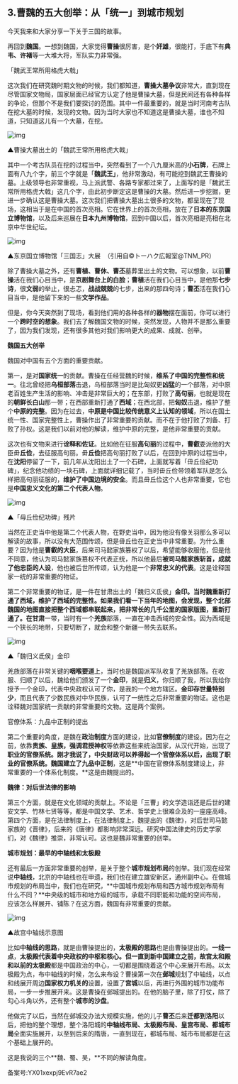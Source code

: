 ## 3.曹魏的五大创举：从「统一」到城市规划
今天我来和大家分享一下关于三国的故事。


再回到**魏国**。一想到魏国，大家觉得**曹操**很厉害，是个**奸雄**，很能打，手底下有**典韦、许褚**等一大堆大将，军队实力非常强。


「魏武王常所用格虎大戟」


这次我们在研究魏时期文物的时候，我们都知道，**曹操大墓争议**非常大，直到现在尽管国家文物局，国家层面已经官方认定了他是曹操大墓，但是民间还有各种各样的争论，但那个不是我们要探讨的范围。其中一件最重要的，就是当时河南考古队在挖大墓的时候，发现的文物。因为当时大家也不知道这是曹操大墓，谁也不知道，只知道这儿有一个大墓，在挖。


![img](https://pic1.zhimg.com/v2-ac51bc70c93d04f92ad17bba5c8bd8e2.webp)

▲曹操大墓出土的「魏武王常所用格虎大戟」


其中一个考古队员在挖的过程当中，突然看到了一个八九厘米高的**小石牌**，石牌上面有八九个字，前三个字就是「**魏武王」**，他非常激动，有可能挖到魏武王曹操的墓。上级领导也非常重视，马上派武警、各路专家都过来了，上面写的是「魏武王常所用格虎大戟」这几个字，由此初步断定这是曹操的大墓。然后进一步挖掘，更进一步确认这是曹操大墓。这次我们把曹操大墓出土很多的文物，都呈现在了现场，这相当于是在中国的首次亮相。它在世界上的首次亮相，放在了**日本的东京国立博物馆**，以及后来巡展在**日本九州博物馆**，回到中国以后，首次亮相是亮相在北京中华世纪坛。


![img](https://pic4.zhimg.com/v2-8479ddd1dbacef13c60aa0ef063bf352.webp)

▲东京国立博物馆「三国志」大展  （引用自©トーハク広報室@TNM\_PR）


除了曹操大墓之外，还有**曹植、曹休、曹丕**墓葬里出土的文物。可以想象，以前**曹操**活在我们心目当中，是**京剧舞台上的白脸**；**曹植**活在我们心目当中，是他那**七步诗**，很**文弱**的举止，很忐忑，**战战兢兢**的七步，出来的那四句诗；**曹丕**活在我们心目当中，是他留下来的一些**文学作品**。


但是，你今天突然到了现场，看到他们用的各种各样的**器物**摆在面前，你可以进行一个**跨时空的想象**。我们去了解魏国文物的时候，突然发现，人物并不是那么重要了，因为我们发现，还有很多其他对我们影响更大的成果、成就、创举。


**魏国五大创举**


魏国对中国有五个方面的重要贡献。


第一，是对**国家统一**的贡献。曹操在任经营魏的时候，**维系了中国的完整性和统一**。往北曾经把**乌桓部落**击退，乌桓部落当时是比匈奴更**凶猛**的一个部落，对中原老百姓生产生活的影响、冲击是非常巨大的；在东部，打败了**高句丽**，也就是现在的**朝鲜长白山**那一带；在西部重新打通了**西域**；在西北部，把**匈奴**击退，维护了整个**中原的完整**。因为在过去，**中原是中国比较传统意义上认知的领域**，所以在国土统一性、国家完整性上，曹操作出了非常重要的贡献。而不在于他打败了刘备、打败了孙权。这是我们以前对他的解读，维护中原的完整，是他非常重要的贡献。 


这次也有文物来进行**诠释和佐证**。比如他在征服**高句丽**的过程中，**曹叡**委派他的大臣毌**丘俭**，去征服高句丽。毌**丘俭**把高句丽打败了以后，在回到中原的过程当中，在**沈阳**停留了一下，前几年从沈阳出土了一个石碑，上面就写着「毌丘俭纪功碑」，纪念他功绩的一块石碑，上面就详细记载了，当时毌丘俭带领着军队是怎么样把高句丽征服的，**维护了中国边境的安全**。而且毌丘俭这个人也非常重要，它也是**中国忠义文化的第二个代表人物**。


![img](https://pic2.zhimg.com/v2-ca57abd57bf7391e8e6a83cb5fe2c5b8.webp)

▲「毋丘俭纪功碑」残片


当然在正史当中他是第二个代表人物，在野史当中，因为他没有像关羽那么多可以解读的故事，所以没有大范围传颂，但是毌丘俭在正史当中非常重要。为什么重要？因为他是**曹叡的大臣**，后来司马懿家族篡权了以后，希望能够收服他，但是他不同意，他认为司马懿家族篡权不代表正统，所以他最后**被司马懿家族斩首，**成就了他**忠臣的人设**，他也被后世所传颂，认为他是一个**非常忠义的代表**。这是诠释国家一统的非常重要的物证。 


第二个非常重要的物证，是一件在甘肃出土的「魏归义氐侯」**金印。**当时魏重新打通了西域，**维护了西域的完整性。**如果我们看一下当年的地图，会发现，整个北部魏国的地图直接把整个西域都串联起来，把非常长的**几千公里的国家版图**，重新打通了。在**甘肃**一带，当时有一个**羌族**部落，一直在冲击西域的安全性。因为西域是一个狭长的地带，只要切断了，就会和整个新疆一带失去联系。 


![img](https://pic2.zhimg.com/v2-a4c257a93ec0f91df721ea01e2818536.webp)

▲「魏归义氐侯」金印


羌族部落在非常关键的**咽喉要道**上，当时也是魏国派军队收复了羌族部落。在收服、归顺了以后，魏给他们颁发了一个**金印**，就是**归义**，你归顺了我，所以我给你授予一个金印，代表中央政权认可了你，是我的一个地方辖区。**金印存世量特别少**，而且代表了少数民族对中华民族，认可了一统性之后非常重要的物证。这也是诠释魏对国家统一贡献的非常重要的文物。这是两个案例。 


官僚体系：九品中正制的提出


第二个重要的角度，是魏在**政治制度**方面的建设，比如**官僚制度**的建设。因为在之前，依靠**贵族、皇族，强调君授神权**等依靠这些来统治国家，从汉代开始，出现了**职业的官僚系统。**刚才我说了，中央财政可以养得起一个官僚体系以后，出现了职业的官僚系统。魏国建立了**九品中正制**，这是**中国在官僚体系制度建设上，非常重要的一个体系化制度。**这是由魏提出的。 


**魏律：对后世法律的影响**


第三个方面，就是在文化领域的贡献上。不论是「三曹」的文学造诣还是后世的建安文学、竹林七贤等等，都是中国文学、艺术、哲学史上很难企及的一座座高峰。第四个方面，是在法律制度上，在法律制度上，魏提出的《魏律》，对后世司马懿家族的《晋律》，后来的《唐律》都影响非常深远。研究中国法律史的历史学家们，对《魏律》推崇，非常认可。这也是魏非常重要的创举。 


**城市规划：最早的中轴线和太极殿**


还有最后一方面非常重要的创举，是关于整个**城市规划布局**的创举。我们现在经常说**中轴线**，北京的中轴线也在申遗，我们也在建立雄安新区，通州副中心。在做城市规划的布局当中，我们也在研究，**中国城市规划布局和西方城市规划布局有什么不同？**中央级的城市和地方级的城市，承载不同职能和功能的空间布局，应该怎么样展开、铺陈？在这方面，魏国有非常重要的贡献。


![img](https://pic3.zhimg.com/v2-5efe683976746db60dab30901145a7c0.webp)

▲故宫中轴线示意图


比如**中轴线的思路**，就是由曹操提出的，**太极殿的思路**也是由曹操提出的。**一线一点**，**太极殿代表着中央政权的中枢和核心。**但一直到新中国建立之前，**故宫太和殿**和以前的**太极殿**都是中国政治的中心，一切都是围绕着这个中心来展开布局。以太极殿为点，布中轴线的时候，怎么来布设？曹操第一次在**邺城**规划了中轴线，以点和线展开周边**国家权力机关的**设置，设置了**宫城**以后，再进行外围的城市功能布局，一步一步推展开来。这是曹操在邺城提出的。在他的脑子里，除了打仗，除了勾心斗角以外，还有整个**城市的沙盘**。


他做完了以后，当然在邺城没办法大规模实施，他的儿子**曹丕**后来**迁都到洛阳**以后，把他的整个理想，整个洛阳城的**中轴线布局、太极殿布局、皇宫布局、都城布局**全面实施展开，以至到后来的隋唐，一直到现在，都城布局、城市布局都是在这个基础上展开的。


这是我说的三个**魏、蜀、吴，**不同的解读角度。


备案号:YX01xexpj9EvR7ae2

